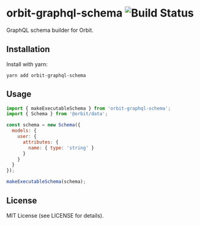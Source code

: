 # orbit-graphql-schema ![Build Status](https://github.com/tchak/orbit-graphql-schema/workflows/CI/badge.svg)

GraphQL schema builder for Orbit.

## Installation

Install with yarn:

```
yarn add orbit-graphql-schema
```

## Usage

```javascript
import { makeExecutableSchema } from 'orbit-graphql-schema';
import { Schema } from '@orbit/data';

const schema = new Schema({
  models: {
    user: {
      attributes: {
        name: { type: 'string' }
      }
    }
  }
});

makeExecutableSchema(schema);
```

## License

MIT License (see LICENSE for details).
